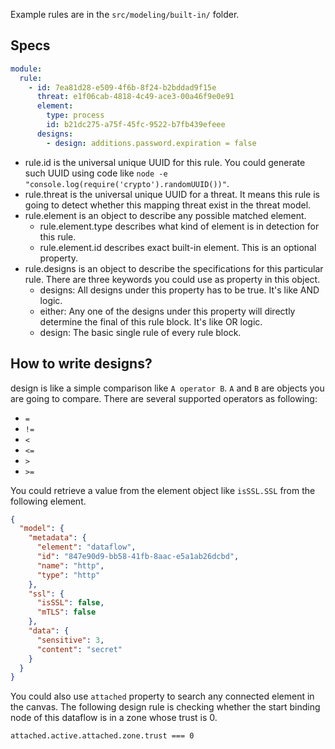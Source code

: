 Example rules are in the `src/modeling/built-in/` folder.

## Specs

```yaml
module:
  rule:
    - id: 7ea81d28-e509-4f6b-8f24-b2bddad9f15e
      threat: e1f06cab-4818-4c49-ace3-00a46f9e0e91
      element:
        type: process
        id: b21dc275-a75f-45fc-9522-b7fb439efeee
      designs:
        - design: additions.password.expiration = false
```

- rule.id is the universal unique UUID for this rule. You could generate such UUID using code like `node -e "console.log(require('crypto').randomUUID())"`.
- rule.threat is the universal unique UUID for a threat. It means this rule is going to detect whether this mapping threat exist in the threat model.
- rule.element is an object to describe any possible matched element.
  - rule.element.type describes what kind of element is in detection for this rule.
  - rule.element.id describes exact built-in element. This is an optional property.
- rule.designs is an object to describe the specifications for this particular rule. There are three keywords you could use as property in this object.
  - designs: All designs under this property has to be true. It's like AND logic.
  - either: Any one of the designs under this property will directly determine the final of this rule block. It's like OR logic.
  - design: The basic single rule of every rule block.

## How to write designs?
design is like a simple comparison like `A operator B`. `A` and `B` are objects you are going to compare.
There are several supported operators as following:
- `=`
- `!=`
- `<`
- `<=`
- `>`
- `>=`

You could retrieve a value from the element object like `isSSL.SSL` from the following element.
```json
{
  "model": {
    "metadata": {
      "element": "dataflow",
      "id": "847e90d9-bb58-41fb-8aac-e5a1ab26dcbd",
      "name": "http",
      "type": "http"
    },
    "ssl": {
      "isSSL": false,
      "mTLS": false
    },
    "data": {
      "sensitive": 3,
      "content": "secret"
    }
  }
}
```

You could also use `attached` property to search any connected element in the canvas. The following design rule is checking whether the start binding node of this dataflow is in a zone whose trust is 0.
```
attached.active.attached.zone.trust === 0
```